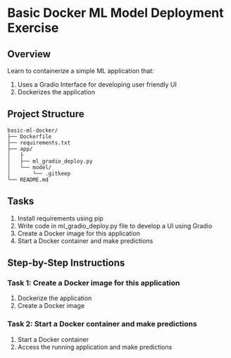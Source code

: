 # Basic Docker ML Model Deployment Exercise

## Overview
Learn to containerize a simple ML application that:
1. Uses a Gradio Interface for developing user friendly UI
2. Dockerizes the application

## Project Structure
```
basic-ml-docker/
├── Dockerfile
├── requirements.txt
├── app/
│   ├
│   ├── ml_gradio_deploy.py
│   └── model/
│       └── .gitkeep
└── README.md
```

## Tasks
1. Install requirements using pip
2. Write code in ml_gradio_deploy.py file to develop a UI using Gradio
3. Create a Docker image for this application
4. Start a Docker container and make predictions


## Step-by-Step Instructions

### Task 1: Create a Docker image for this application
1. Dockerize the application
2. Create a Docker image

### Task 2: Start a Docker container and make predictions
1. Start a Docker container
2. Access the running application and make predictions
